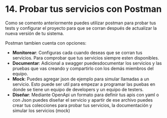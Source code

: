 # 14. Probar tus servicios con Postman

Como se comento anteriormente puedes utilizar postman para probar tus tests y configurar el proyecto para que se corran después de actualizar la nueva versión de tu sistema.

Postman tambien cuenta con opciones:

* **Monitorear**: Configuras cada cuando deseas que se corran tus servicios. Para comprobar que tus servicios siempre esten disponibles.
* **Documentar**: Adicional a swagger puedesdocumentar los servicios y las pruebas que vas creando y compartirlo con los demás miembros del equipo.
* **Mock**: Puedes agregar json de ejemplo para simular llamadas a un servicio. Esto puede ser util para empezar a programar las puebas en donde se tiene un equipo de developers y un equipo de testers.
* **Diseñar**: Mediante OpenApi un formato para definir tus apis con yaml o con Json puedes diseñar el servicio y apartir de ese archivo puedes crear tus colecciones para probar tus servicios, la documentación y simular los servicios \(mock\)




